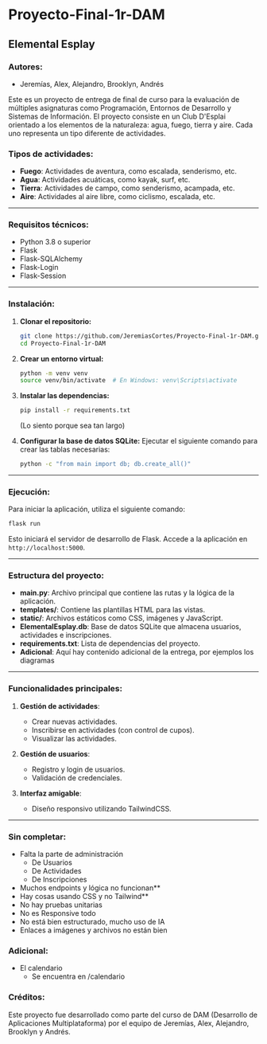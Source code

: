 # Proyecto-Final-1r-DAM

## Elemental Esplay

### Autores:
- Jeremías, Alex, Alejandro, Brooklyn, Andrés

Este es un proyecto de entrega de final de curso para la evaluación de múltiples asignaturas como Programación, Entornos de Desarrollo y Sistemas de Información. El proyecto consiste en un Club D'Esplai orientado a los elementos de la naturaleza: agua, fuego, tierra y aire. Cada uno representa un tipo diferente de actividades.

### Tipos de actividades:
- **Fuego**: Actividades de aventura, como escalada, senderismo, etc.
- **Agua**: Actividades acuáticas, como kayak, surf, etc.
- **Tierra**: Actividades de campo, como senderismo, acampada, etc.
- **Aire**: Actividades al aire libre, como ciclismo, escalada, etc.

---

### Requisitos técnicos:
- Python 3.8 o superior
- Flask
- Flask-SQLAlchemy
- Flask-Login
- Flask-Session

---

### Instalación:
1. **Clonar el repositorio:**
   ```bash
   git clone https://github.com/JeremiasCortes/Proyecto-Final-1r-DAM.git
   cd Proyecto-Final-1r-DAM
   ```

2. **Crear un entorno virtual:**
   ```bash
   python -m venv venv
   source venv/bin/activate  # En Windows: venv\Scripts\activate
   ```

3. **Instalar las dependencias:**
   ```bash
   pip install -r requirements.txt
   ```   
   (Lo siento porque sea tan largo)


4. **Configurar la base de datos SQLite:**
   Ejecutar el siguiente comando para crear las tablas necesarias:
   ```bash
   python -c "from main import db; db.create_all()"
   ```

---

### Ejecución:
Para iniciar la aplicación, utiliza el siguiente comando:
```bash
flask run
```
Esto iniciará el servidor de desarrollo de Flask. Accede a la aplicación en `http://localhost:5000`.

---

### Estructura del proyecto:
- **main.py**: Archivo principal que contiene las rutas y la lógica de la aplicación.
- **templates/**: Contiene las plantillas HTML para las vistas.
- **static/**: Archivos estáticos como CSS, imágenes y JavaScript.
- **ElementalEsplay.db**: Base de datos SQLite que almacena usuarios, actividades e inscripciones.
- **requirements.txt**: Lista de dependencias del proyecto.
- **Adicional**: Aquí hay contenido adicional de la entrega, por ejemplos los diagramas
---

### Funcionalidades principales:
1. **Gestión de actividades**:
   - Crear nuevas actividades.
   - Inscribirse en actividades (con control de cupos).
   - Visualizar las actividades.

2. **Gestión de usuarios**:
   - Registro y login de usuarios.
   - Validación de credenciales.

3. **Interfaz amigable**:
   - Diseño responsivo utilizando TailwindCSS.

---

### Sin completar:
- Falta la parte de administración
  - De Usuarios
  - De Actividades
  - De Inscripciones
- Muchos endpoints y lógica no funcionan**
- Hay cosas usando CSS y no Tailwind**
- No hay pruebas unitarias
- No es Responsive todo
- No está bien estructurado, mucho uso de IA
- Enlaces a imágenes y archivos no están bien

### Adicional:
- El calendario
  - Se encuentra en /calendario

### Créditos:
Este proyecto fue desarrollado como parte del curso de DAM (Desarrollo de Aplicaciones Multiplataforma) por el equipo de Jeremías, Alex, Alejandro, Brooklyn y Andrés.
